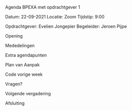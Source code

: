 Agenda BPEXA met opdrachtgever 1

Datum: 22-09-2021 Locatie: Zoom Tijdstip: 9:00

Opdrachtgever: Evelien Jongepier Begeleider: Jeroen Pijpe

Opening

Mededelingen

Extra agendapunten

Plan van Aanpak

Code vorige week

Vragen?

Volgende vergadering

Afsluiting
